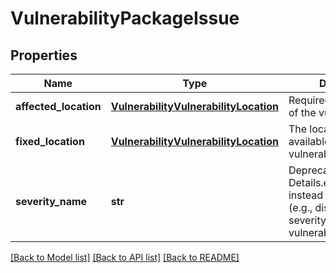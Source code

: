 # VulnerabilityPackageIssue

## Properties
Name | Type | Description | Notes
------------ | ------------- | ------------- | -------------
**affected_location** | [**VulnerabilityVulnerabilityLocation**](VulnerabilityVulnerabilityLocation.md) | Required. The location of the vulnerability. | [optional] 
**fixed_location** | [**VulnerabilityVulnerabilityLocation**](VulnerabilityVulnerabilityLocation.md) | The location of the available fix for vulnerability. | [optional] 
**severity_name** | **str** | Deprecated, use Details.effective_severity instead The severity (e.g., distro assigned severity) for this vulnerability. | [optional] 

[[Back to Model list]](../README.md#documentation-for-models) [[Back to API list]](../README.md#documentation-for-api-endpoints) [[Back to README]](../README.md)


